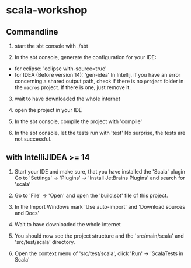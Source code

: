 scala-workshop
==============

Commandline
-----------
1. start the sbt console with ./sbt

2. In the sbt console, generate the configuration for your IDE:
- for eclipse: 'eclipse with-source=true'
- for IDEA (Before version 14): 'gen-idea'
  In Intellij, if you have an error concerning a shared output path, check if there is no `project` folder in the `macros` project. If there is one, just remove it.  

3. wait to have downloaded the whole internet

4. open the project in your IDE

5. In the sbt console, compile the project with 'compile' 

6. In the sbt console, let the tests run with 'test'
No surprise, the tests are not successful.

with IntelliJIDEA >= 14
-----------------------
1. Start your IDE and make sure, that you have installed the 'Scala' plugin
   Go to 'Settings' -> 'Plugins' -> 'Install JetBrains Plugins' and search for 'scala'

2. Go to 'File' -> 'Open' and open the 'build.sbt' file of this project.

3. In the Import Windows mark 'Use auto-import' and 'Download sources and Docs'

4. Wait to have downloaded the whole internet
 
5. You should now see the project structure and the 'src/main/scala' and 'src/test/scala' directory.

6. Open the context menu of 'src/test/scala', click 'Run' -> 'ScalaTests in Scala'